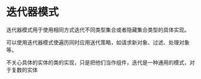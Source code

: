 # 迭代器模式

迭代器模式用于使用相同方式迭代不同类型集合或者隐藏集合类型的具体实现。

可以使用迭代器模式使遍历同时应用送代策略，如请求新对象、过滤、处理对象等。

不关心具体的实体的类的实现，只是把他们当作组件，迭代是一种通用的模式，对于复数的实体


